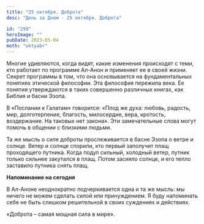 ```yaml
---
title: "25 октября. Доброта"
desc: "День за Днем - 25 октября. Доброта"

id: "299"
heroImage: ""
pubDate: 2023-05-04
moth: "oktyabr"
---
```


Многие удивляются, когда видят, какие изменения происходят с теми, кто
работает по программе Ал-Анон и применяет ее в своей жизни. Секрет программы в
том, что она основывается на фундаментальных понятиях этической философии. Эта
философия пережила века. Ее понятия утверждаются в таких совершенно различных
книгах, как Библия и басни Эзопа.

В «Послании к Галатам» говорится: «Плод же духа: любовь, радость, мир,
долготерпение, благость, милосердие, вера, кротость, воздержание. На таковых
нет закона». Эти замечательные слова могут помочь в общении с близкими людьми.

Та же мысль о силе доброты прослеживается в басне Эзопа о ветре и солнце.
Ветер и солнце спорили, кто первый заполучит плащ проходящего путника. Когда
подул сильный, холодный ветер, путник только сильнее закутался в плащ. Потом
засияло солнце, и его тепло заставило путника снять плащ.

**Напоминание на сегодня**

В Ал-Аноне неоднократно подчеркивается одна и та же мысль: мы ничего не можем
сделать силой или принуждением. Я буду напоминать себе не быть слишком
решительной в своих суждениях и действиях.

«Доброта – самая мощная сила в мире».
